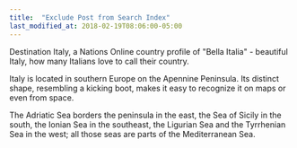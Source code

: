 ```yaml
---
title:  "Exclude Post from Search Index"
last_modified_at: 2018-02-19T08:06:00-05:00
---
```


Destination Italy, a Nations Online country profile of "Bella Italia" - beautiful Italy, how many Italians love to call their country.

Italy is located in southern Europe on the Apennine Peninsula. Its distinct shape, resembling a kicking boot, makes it easy to recognize it on maps or even from space.

The Adriatic Sea borders the peninsula in the east, the Sea of Sicily in the south, the Ionian Sea in the southeast, the Ligurian Sea and the Tyrrhenian Sea in the west; all those seas are parts of the Mediterranean Sea.
